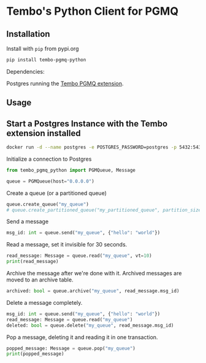 # Tembo's Python Client for PGMQ

## Installation

Install with `pip` from pypi.org

```bash
pip install tembo-pgmq-python
```

Dependencies:

Postgres running the [Tembo PGMQ extension](https://github.com/tembo-io/tembo/tree/main/pgmq).

## Usage

## Start a Postgres Instance with the Tembo extension installed

```bash
docker run -d --name postgres -e POSTGRES_PASSWORD=postgres -p 5432:5432 quay.io/coredb/pgmq-pg:latest
```

Initialize a connection to Postgres

```python
from tembo_pgmq_python import PGMQueue, Message

queue = PGMQueue(host="0.0.0.0")
```

Create a queue (or a partitioned queue)

```python
queue.create_queue("my_queue")
# queue.create_partitioned_queue("my_partitioned_queue", partition_size=10000)
```


Send a message

```python
msg_id: int = queue.send("my_queue", {"hello": "world"})
```

Read a message, set it invisible for 30 seconds.

```python
read_message: Message = queue.read("my_queue", vt=10)
print(read_message)
```

Archive the message after we're done with it. Archived messages are moved to an archive table.

```python
archived: bool = queue.archive("my_queue", read_message.msg_id)
```

Delete a message completely.

```python
msg_id: int = queue.send("my_queue", {"hello": "world"})
read_message: Message = queue.read("my_queue")
deleted: bool = queue.delete("my_queue", read_message.msg_id)
```

Pop a message, deleting it and reading it in one transaction.

```python
popped_message: Message = queue.pop("my_queue")
print(popped_message)
```
